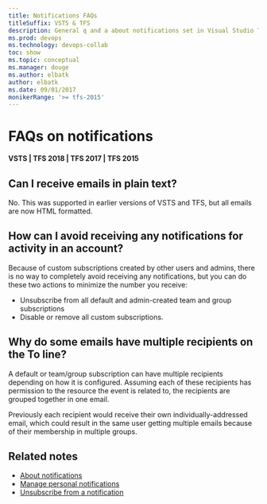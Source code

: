 ```yaml
---
title: Notifications FAQs
titleSuffix: VSTS & TFS
description: General q and a about notifications set in Visual Studio Team Services or Team Foundation Server 
ms.prod: devops
ms.technology: devops-collab
toc: show
ms.topic: conceptual
ms.manager: douge
ms.author: elbatk
author: elbatk
ms.date: 09/01/2017
monikerRange: '>= tfs-2015'
---
```




# FAQs on notifications

**VSTS | TFS 2018 | TFS 2017 | TFS 2015**

## Can I receive emails in plain text? 
No. This was supported in earlier versions of VSTS and TFS, but all emails are now HTML formatted.

## How can I avoid receiving any notifications for activity in an account? 
Because of custom subscriptions created by other users and admins, there is no way to completely avoid receiving any notifications, but you can do these two actions to minimize the number you receive: 
- Unsubscribe from all default and admin-created team and group subscriptions
- Disable or remove all custom subscriptions.

## Why do some emails have multiple recipients on the To line? 

A default or team/group subscription can have multiple recipients depending on how it is configured. Assuming each of these recipients has permission to the resource the event is related to, the recipients are grouped together in one email. 

Previously each recipient would receive their own individually-addressed email, which could result in the same user getting multiple emails because of their membership in multiple groups. 


## Related notes

- [About notifications](about-notifications.md)
- [Manage personal notifications](howto-manage-team-subscriptions.md) 
- [Unsubscribe from a notification](unsubscribe-default-notification.md) 







